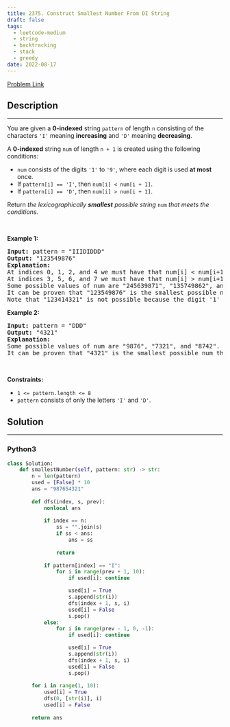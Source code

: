 ```yaml
---
title: 2375. Construct Smallest Number From DI String
draft: false
tags: 
  - leetcode-medium
  - string
  - backtracking
  - stack
  - greedy
date: 2022-08-17
---
```


[Problem Link](https://leetcode.com/problems/construct-smallest-number-from-di-string/)

## Description

---
<p>You are given a <strong>0-indexed</strong> string <code>pattern</code> of length <code>n</code> consisting of the characters <code>&#39;I&#39;</code> meaning <strong>increasing</strong> and <code>&#39;D&#39;</code> meaning <strong>decreasing</strong>.</p>

<p>A <strong>0-indexed</strong> string <code>num</code> of length <code>n + 1</code> is created using the following conditions:</p>

<ul>
	<li><code>num</code> consists of the digits <code>&#39;1&#39;</code> to <code>&#39;9&#39;</code>, where each digit is used <strong>at most</strong> once.</li>
	<li>If <code>pattern[i] == &#39;I&#39;</code>, then <code>num[i] &lt; num[i + 1]</code>.</li>
	<li>If <code>pattern[i] == &#39;D&#39;</code>, then <code>num[i] &gt; num[i + 1]</code>.</li>
</ul>

<p>Return <em>the lexicographically <strong>smallest</strong> possible string </em><code>num</code><em> that meets the conditions.</em></p>

<p>&nbsp;</p>
<p><strong class="example">Example 1:</strong></p>

<pre>
<strong>Input:</strong> pattern = &quot;IIIDIDDD&quot;
<strong>Output:</strong> &quot;123549876&quot;
<strong>Explanation:
</strong>At indices 0, 1, 2, and 4 we must have that num[i] &lt; num[i+1].
At indices 3, 5, 6, and 7 we must have that num[i] &gt; num[i+1].
Some possible values of num are &quot;245639871&quot;, &quot;135749862&quot;, and &quot;123849765&quot;.
It can be proven that &quot;123549876&quot; is the smallest possible num that meets the conditions.
Note that &quot;123414321&quot; is not possible because the digit &#39;1&#39; is used more than once.</pre>

<p><strong class="example">Example 2:</strong></p>

<pre>
<strong>Input:</strong> pattern = &quot;DDD&quot;
<strong>Output:</strong> &quot;4321&quot;
<strong>Explanation:</strong>
Some possible values of num are &quot;9876&quot;, &quot;7321&quot;, and &quot;8742&quot;.
It can be proven that &quot;4321&quot; is the smallest possible num that meets the conditions.
</pre>

<p>&nbsp;</p>
<p><strong>Constraints:</strong></p>

<ul>
	<li><code>1 &lt;= pattern.length &lt;= 8</code></li>
	<li><code>pattern</code> consists of only the letters <code>&#39;I&#39;</code> and <code>&#39;D&#39;</code>.</li>
</ul>


## Solution

---
### Python3
``` py title='construct-smallest-number-from-di-string'
class Solution:
    def smallestNumber(self, pattern: str) -> str:
        n = len(pattern)
        used = [False] * 10
        ans = "987654321"
        
        def dfs(index, s, prev):
            nonlocal ans
            
            if index == n:
                ss = "".join(s)
                if ss < ans:
                    ans = ss
                    
                return
            
            if pattern[index] == "I":
                for i in range(prev + 1, 10):
                    if used[i]: continue

                    used[i] = True
                    s.append(str(i))
                    dfs(index + 1, s, i)
                    used[i] = False
                    s.pop()
            else:
                for i in range(prev - 1, 0, -1):
                    if used[i]: continue

                    used[i] = True
                    s.append(str(i))
                    dfs(index + 1, s, i)
                    used[i] = False
                    s.pop()
        
        for i in range(1, 10):
            used[i] = True
            dfs(0, [str(i)], i)
            used[i] = False
        
        return ans

```

